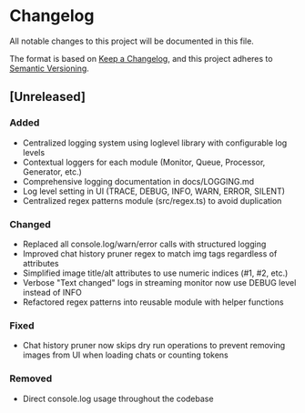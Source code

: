 # Changelog

All notable changes to this project will be documented in this file.

The format is based on [Keep a Changelog](https://keepachangelog.com/en/1.0.0/),
and this project adheres to [Semantic Versioning](https://semver.org/spec/v2.0.0.html).

## [Unreleased]

### Added
- Centralized logging system using loglevel library with configurable log levels
- Contextual loggers for each module (Monitor, Queue, Processor, Generator, etc.)
- Comprehensive logging documentation in docs/LOGGING.md
- Log level setting in UI (TRACE, DEBUG, INFO, WARN, ERROR, SILENT)
- Centralized regex patterns module (src/regex.ts) to avoid duplication

### Changed
- Replaced all console.log/warn/error calls with structured logging
- Improved chat history pruner regex to match img tags regardless of attributes
- Simplified image title/alt attributes to use numeric indices (#1, #2, etc.)
- Verbose "Text changed" logs in streaming monitor now use DEBUG level instead of INFO
- Refactored regex patterns into reusable module with helper functions

### Fixed
- Chat history pruner now skips dry run operations to prevent removing images from UI when loading chats or counting tokens

### Removed
- Direct console.log usage throughout the codebase
